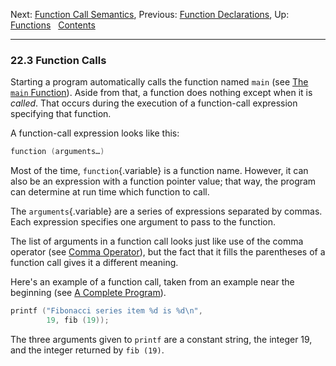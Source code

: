 Next: [Function Call Semantics](Function-Call-Semantics.md), Previous:
[Function Declarations](Function-Declarations.md), Up:
[Functions](Functions.md)  
[Contents](index.md#SEC_Contents "Table of contents")  

------------------------------------------------------------------------


### 22.3 Function Calls 


Starting a program automatically calls the function named `main` (see
[The `main` Function](The-main-Function.md)). Aside from that, a
function does nothing except when it is *called*. That occurs during the
execution of a function-call expression specifying that function.

A function-call expression looks like this:

``` C
function (arguments…)
```

Most of the time, `function`{.variable} is a function name. However, it
can also be an expression with a function pointer value; that way, the
program can determine at run time which function to call.

The `arguments`{.variable} are a series of expressions separated by
commas. Each expression specifies one argument to pass to the function.

The list of arguments in a function call looks just like use of the
comma operator (see [Comma Operator](Comma-Operator.md)), but the fact
that it fills the parentheses of a function call gives it a different
meaning.

Here's an example of a function call, taken from an example near the
beginning (see [A Complete Program](Complete-Program.md)).

``` C
printf ("Fibonacci series item %d is %d\n",
        19, fib (19));
```

The three arguments given to `printf` are a constant string, the integer
19, and the integer returned by `fib (19)`.
